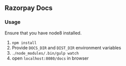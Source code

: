 ## Razorpay Docs

### Usage

Ensure that you have node8 installed.

1.  `npm install`
2.  Provide `DOCS_DIR` and `DIST_DIR` environment variables
3.  `./node_modules/.bin/gulp watch`
4.  open `localhost:8080/docs` in browser
